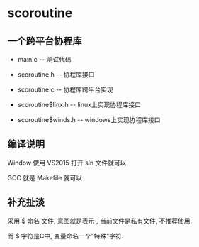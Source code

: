 # scoroutine
## 一个跨平台协程库

* main.c              --  测试代码

* scoroutine.h        --  协程库接口

* scoroutine.c        --  协程库跨平台实现

* scoroutine$linx.h   --  linux上实现协程库接口

* scoroutine$winds.h  --  windows上实现协程库接口

## 编译说明
  Window 使用 VS2015 打开 sln 文件就可以
  
  GCC 就是 Makefile 就可以
  
## 补充扯淡
  采用 $ 命名 文件, 意图就是表示 , 当前文件是私有文件, 不推荐使用.
  
而 $ 字符是C中, 变量命名一个"特殊"字符. 



